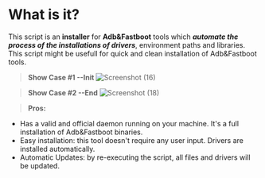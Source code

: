 # What is it?
This script is an **installer** for **Adb&Fastboot** tools which **_automate the process of the installations of drivers_**, environment paths and libraries.
This script might be usefull for quick and clean installation of Adb&Fastboot tools.

> **Show Case #1 --Init**
![Screenshot (16)](https://user-images.githubusercontent.com/68644220/233445411-e230aef0-dea4-4658-842c-d114d4e06106.png)

> **Show Case #2 --End**
![Screenshot (18)](https://user-images.githubusercontent.com/68644220/233445442-69efb9dd-de91-4788-9056-1951bf53827b.png)

> **Pros:**
  - Has a valid and official daemon running on your machine. It's a full installation of Adb&Fastboot binaries.
  - Easy installation: this tool doesn't require any user input. Drivers are installed automatically.
  - Automatic Updates: by re-executing the script, all files and drivers will be updated.
